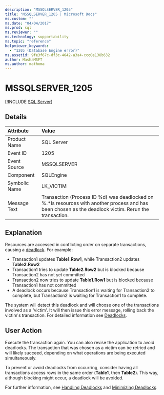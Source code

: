 ```yaml
---
description: "MSSQLSERVER_1205"
title: "MSSQLSERVER_1205 | Microsoft Docs"
ms.custom: ""
ms.date: "04/04/2017"
ms.prod: sql
ms.reviewer: ""
ms.technology: supportability
ms.topic: "reference"
helpviewer_keywords: 
  - "1205 (Database Engine error)"
ms.assetid: 9fe3f67c-df3c-4642-a3a4-ccc0e138b632
author: MashaMSFT
ms.author: mathoma
---
```

# MSSQLSERVER_1205
 [!INCLUDE [SQL Server](../../includes/applies-to-version/sqlserver.md)]
  
## Details  
  
| Attribute | Value |  
| :-------- | :---- |  
|Product Name|SQL Server|  
|Event ID|1205|  
|Event Source|MSSQLSERVER|  
|Component|SQLEngine|  
|Symbolic Name|LK_VICTIM|  
|Message Text|Transaction (Process ID %d) was deadlocked on %.*ls resources with another process and has been chosen as the deadlock victim. Rerun the transaction.|  
  
## Explanation

Resources are accessed in conflicting order on separate transactions, causing a [deadlock](../sql-server-transaction-locking-and-row-versioning-guide.md?#deadlocks). For example:  
  
- Transaction1 updates **Table1.Row1**, while Transaction2 updates **Table2.Row2**
- Transaction1 tries to update **Table2.Row2** but is blocked because Transaction2 has not yet committed  
- Transaction2 now tries to update **Table1.Row1** but is blocked because Transaction1 has not committed
- A deadlock occurs because Transaction1 is waiting for Transaction2 to complete, but Transaction2 is waiting for Transaction1 to complete.  
  
The system will detect this deadlock and will choose one of the transactions involved as a 'victim'. It will then issue this error message, rolling back the victim's transaction.  For detailed information see [Deadlocks](../sql-server-transaction-locking-and-row-versioning-guide.md?#deadlocks).

## User Action  

Execute the transaction again. You can also revise the application to avoid deadlocks. The transaction that was chosen as a victim can be retried and will likely succeed, depending on what operations are being executed simultaneously.  
  
To prevent or avoid deadlocks from occurring, consider having all transactions access rows in the same order (**Table1**, then **Table2**). This way, although blocking might occur, a deadlock will be avoided.  
  
For further information, see [Handling Deadlocks](../sql-server-transaction-locking-and-row-versioning-guide.md?#handling-deadlocks) and [Minimizing Deadlocks](../sql-server-transaction-locking-and-row-versioning-guide.md#deadlock_minimizing).
